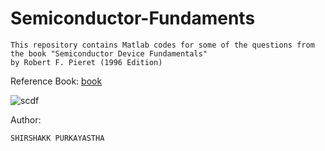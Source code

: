 # Semiconductor-Fundaments
    This repository contains Matlab codes for some of the questions from the book "Semiconductor Device Fundamentals" 
    by Robert F. Pieret (1996 Edition)



Reference Book:
[book](https://b-ok.cc/book/822233/bf7f9e?d)


![scdf](https://user-images.githubusercontent.com/32801148/105860650-cf177c00-6013-11eb-811e-dd45139267a4.jpeg)

Author:

    SHIRSHAKK PURKAYASTHA
